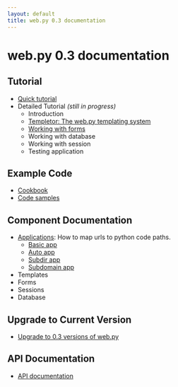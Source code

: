 ```yaml
---
layout: default
title: web.py 0.3 documentation
---
```


# web.py 0.3 documentation

## Tutorial

* [Quick tutorial](/tutorial3.en)
* Detailed Tutorial _(still in progress)_
    * Introduction
    * [Templetor: The web.py templating system](/docs/0.3/templetor)
    * [Working with forms](/form)
    * Working with database
    * Working with session
    * Testing application

## Example Code

* [Cookbook](/cookbook)
* [Code samples](/src)

## Component Documentation
* [Applications](/docs/0.3/apps): How to map urls to python code paths.
    * [Basic app](/docs/0.3/apps/basic)
    * [Auto app](/docs/0.3/apps/auto)
    * [Subdir app](/docs/0.3/apps/subdir)
    * [Subdomain app](/docs/0.3/apps/subdomain)
* Templates
* Forms
* Sessions
* Database

## Upgrade to Current Version

* [Upgrade to 0.3 versions of web.py](/docs/0.3/upgrade)


## API Documentation

* [API documentation](/docs/0.3/api)